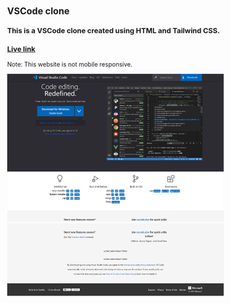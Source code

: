 ## VSCode clone

### This is a VSCode clone created using HTML and Tailwind CSS. 


### [Live link](https://nithinacharya11.netlify.app)


Note: This website is not mobile responsive.

![VSCode-clone](./images/VScode-clone.png)